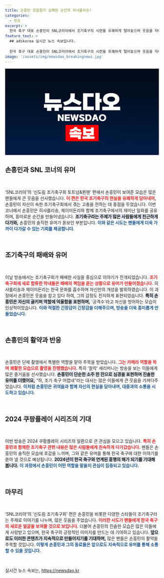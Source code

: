 ```yaml
---
title: 손흥민 웃음참기 실패한 순간의 히샤를리송!
categories:
  - 방송
excerpt: >
  한국 축구 대표 손흥민이 SNL코리아에서 조기축구의 시련을 유쾌하게 털어놓으며 웃음을 자아냈다! 패배의 주범으로 몰린 그는 조기 축구 어렵네라며 폭소를 유발, 팬들의 관심을 집중시키고 있다.
feature_text: >
  ## adskorea 실시간 뉴스 속보입니다.

  한국 축구 대표 손흥민이 SNL코리아에서 조기축구의 시련을 유쾌하게 털어놓으며 웃음을 자아냈다! 패배의 주범으로 몰린 그는 조기 축구 어렵네라며 폭소를 유발, 팬들의 관심을 집중시키고 있다.
image: '/assets/img/newsdao_breakingnews.jpg'
---
```


<p><img src="/assets/img/newsdao_breakingnews.jpg" alt="adskorea 속보" /></p>

<h2 data-ke-size="size26">손흥민과 SNL 코너의 유머</h2>

<p data-ke-size="size16">&nbsp;</p>

<p>‘SNL코리아’의 ‘신도림 조기축구회 토트넘&amp;뮌헨’ 편에서 손흥민이 보여준 모습은 많은 팬들에게 큰 웃음을 선사했습니다. <b><span style="color: #ee2323;">이 편은 한국 조기축구의 현실을 유쾌하게 담아내어,</span></b> 손흥민이 자신이 속한 조기축구회에서 겪는 고충을 전하는 데 중점을 두었습니다. 이번 코너에서 손흥민은 히샤를리송, 제이미돈리와 함께 조기축구에서의 재미난 일화를 공유하며, 흥미로운 순간을 만들어냈습니다. <b><span style="background-color: #21538527;">조기축구라는 주제가 많은 사람들에게 친근하게 다가와,</span></b> 손흥민의 솔직한 유머가 돋보인 부분입니다. <b><span style="color: #1a5490;">이와 같은 시도는 팬들에게 더욱 가까이 다가갈 수 있는 기회를 제공합니다.</span></b></p>

<p data-ke-size="size16">&nbsp;</p>

<h2 data-ke-size="size26">조기축구의 패배와 유머</h2>

<p data-ke-size="size16">&nbsp;</p>

<p>이날 방송에서는 조기축구회가 패배한 사실을 중심으로 이야기가 전개되었습니다. <b><span style="color: #ee2323;">조기축구회에 새로 합류한 막내들은 패배의 책임을 묻는 상황으로 유머가 만들어졌습니다.</span></b> 히샤를리송과 제이미돈리는 한국 문화를 흡수하며 자신만의 개성을 발휘하였습니다. 이 과정에서 손흥민은 웃음을 참고 있다 하여, 그의 감정도 진지하게 표현되었습니다. <b><span style="background-color: #21538527;">특히 손흥민은 자신의 골키퍼 역할에 억울함을 표현하며,</span></b> '공격수'라고 자신을 방어하는 모습이 인상적이었습니다. <b><span style="color: #1a5490;">이와 적절한 긴장감이 긴장감을 더해주으며, 방송을 더욱 흥미롭게 만들었습니다.</span></b></p>

<p data-ke-size="size16">&nbsp;</p>

<h2 data-ke-size="size26">손흥민의 활약과 반응</h2>

<p data-ke-size="size16">&nbsp;</p>

<p>손흥민은 단체 촬영에서 특별한 역할을 맡아 주목을 받았습니다. <b><span style="color: #ee2323;">그는 카메라 역할을 하며 쾌활한 모습으로 촬영을 진행했습니다.</span></b> 특히 ‘찰칵’ 세리머니는 방송을 보는 이들에게 많은 즐거움을 선사했습니다. <b><span style="background-color: #21538527;">손흥민이 단순한 소주 한 잔으로 심경을 표현하며 진솔한 유머를 더했어요,</span></b> “하, 조기 축구 어렵네”라는 대사는 많은 이들에게 큰 웃음을 가져다주었습니다. <b><span style="color: #1a5490;">이처럼 손흥민은 귀여움과 함께 자신의 현실을 담아내며, 대중과의 소통을 시도하고 있습니다.</span></b></p>

<p data-ke-size="size16">&nbsp;</p>

<h2 data-ke-size="size26">2024 쿠팡플레이 시리즈의 기대</h2>

<p data-ke-size="size16">&nbsp;</p>

<p>이번 방송은 2024 쿠팡플레이 시리즈의 일환으로 큰 관심을 모으고 있습니다. <b><span style="color: #ee2323;">특히 손흥민과 함께한 조기축구 관련 내용은 많은 사람들에게 친숙하게 다가갔습니다.</span></b> 팬들은 손흥민의 솔직한 모습에 호감을 느끼며, 그와 같은 유머를 통해 한국 축구에 대한 이야기를 쏟아 낼 것으로 예상됩니다. <b><span style="background-color: #21538527;">2024년이 한국 축구와 연계된 흥행의 해가 되기를 기대해 봅니다.</span></b> <b><span style="color: #1a5490;">이 과정에서 손흥민이 어떤 역할을 맡을지 관심이 집중되고 있습니다.</span></b></p>

<p data-ke-size="size16">&nbsp;</p>

<h2 data-ke-size="size26">마무리</h2>

<p data-ke-size="size16">&nbsp;</p>

<p>‘SNL코리아’의 ‘신도림 조기축구회’ 편은 손흥민을 비롯한 다양한 스타들이 조기축구라는 주제로 이야기를 나누며, 많은 웃음을 주었습니다. <b><span style="color: #ee2323;">이러한 시도가 팬들에게 한국 축구의 새로운 얼굴을 보여줄 것으로 보입니다.</span></b> 더불어 손흥민의 진솔한 모습은 많은 이들에게 사랑받고 있으며, 한국 축구의 긍정적인 이미지를 만드는 데 기여하고 있습니다. <b><span style="background-color: #21538527;">앞으로도 이러한 콘텐츠가 지속적으로 만들어지기를 기대하며,</span></b> 많은 팬들은 손흥민의 활약을 주목할 것입니다. <b><span style="color: #1a5490;">이렇게 손흥민과 그의 동료들은 앞으로도 지속적으로 유머를 통해 소통할 수 있을 것입니다.</span></b></p>

<p data-ke-size="size16">&nbsp;</p>
실시간 뉴스 속보는, <a href="https://newsdao.kr" rel="dofollow">https://newsdao.kr</a>


